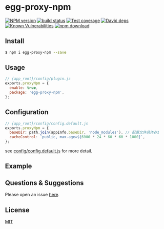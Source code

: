 # egg-proxy-npm

[![NPM version][npm-image]][npm-url]
[![build status][travis-image]][travis-url]
[![Test coverage][codecov-image]][codecov-url]
[![David deps][david-image]][david-url]
[![Known Vulnerabilities][snyk-image]][snyk-url]
[![npm download][download-image]][download-url]

[npm-image]: https://img.shields.io/npm/v/egg-proxy-npm.svg?style=flat-square
[npm-url]: https://npmjs.org/package/egg-proxy-npm
[travis-image]: https://img.shields.io/travis/eggjs/egg-proxy-npm.svg?style=flat-square
[travis-url]: https://travis-ci.org/eggjs/egg-proxy-npm
[codecov-image]: https://img.shields.io/codecov/c/github/eggjs/egg-proxy-npm.svg?style=flat-square
[codecov-url]: https://codecov.io/github/eggjs/egg-proxy-npm?branch=master
[david-image]: https://img.shields.io/david/eggjs/egg-proxy-npm.svg?style=flat-square
[david-url]: https://david-dm.org/eggjs/egg-proxy-npm
[snyk-image]: https://snyk.io/test/npm/egg-proxy-npm/badge.svg?style=flat-square
[snyk-url]: https://snyk.io/test/npm/egg-proxy-npm
[download-image]: https://img.shields.io/npm/dm/egg-proxy-npm.svg?style=flat-square
[download-url]: https://npmjs.org/package/egg-proxy-npm

<!--
Description here.
-->

## Install

```bash
$ npm i egg-proxy-npm --save
```

## Usage

```js
// {app_root}/config/plugin.js
exports.proxyNpm = {
  enable: true,
  package: 'egg-proxy-npm',
};
```

## Configuration

```js
// {app_root}/config/config.default.js
exports.proxyNpm = {
  baseDir: path.join(appInfo.baseDir, 'node_modules'), // 配置文件具体存放地址, 默认node_modules 目录
  cacheControl: `public, max-age=${6000 * 24 * 60 * 60 * 1000}`,
};
```

see [config/config.default.js](config/config.default.js) for more detail.

## Example

<!-- example here -->

## Questions & Suggestions

Please open an issue [here](https://github.com/leoner/egg-proxy-npm/issues).

## License

[MIT](LICENSE)
